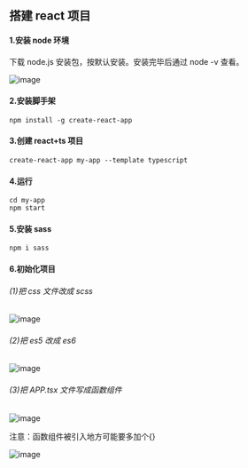 ## 搭建 react 项目

#### 1.安装 node 环境

下载 node.js 安装包，按默认安装。安装完毕后通过 node -v 查看。

![image](https://github.com/chenmeiling12/StudyNotes/assets/108569295/fa5bdd44-2552-4b6f-8a9c-8d000e8ca30f)

#### 2.安装脚手架

```
npm install -g create-react-app
```

#### 3.创建 react+ts 项目

```
create-react-app my-app --template typescript
```

#### 4.运行

```
cd my-app
npm start
```

#### 5.安装 sass

```
npm i sass
```

#### 6.初始化项目

###### (1)把 css 文件改成 scss

![image](https://github.com/chenmeiling12/StudyNotes/assets/108569295/bf9b42da-bd4d-454a-8ace-76118ece4d14)

###### (2)把 es5 改成 es6

![image](https://github.com/chenmeiling12/StudyNotes/assets/108569295/520725f5-7b87-4259-8b23-1dac8c4551f1)

###### (3)把 APP.tsx 文件写成函数组件

![image](https://github.com/chenmeiling12/StudyNotes/assets/108569295/d79e5372-e7c5-46ef-927e-8b913a6c0378)

注意：函数组件被引入地方可能要多加个{}

![image](https://github.com/chenmeiling12/StudyNotes/assets/108569295/b9648436-3e88-4ea5-8feb-586c3d9a3143)
